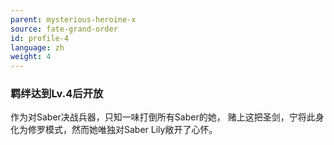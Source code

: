 ```yaml
---
parent: mysterious-heroine-x
source: fate-grand-order
id: profile-4
language: zh
weight: 4
---
```


### 羁绊达到Lv.4后开放

作为对Saber决战兵器，只知一味打倒所有Saber的她，
赌上这把圣剑，宁将此身化为修罗模式，然而她唯独对Saber Lily敞开了心怀。
